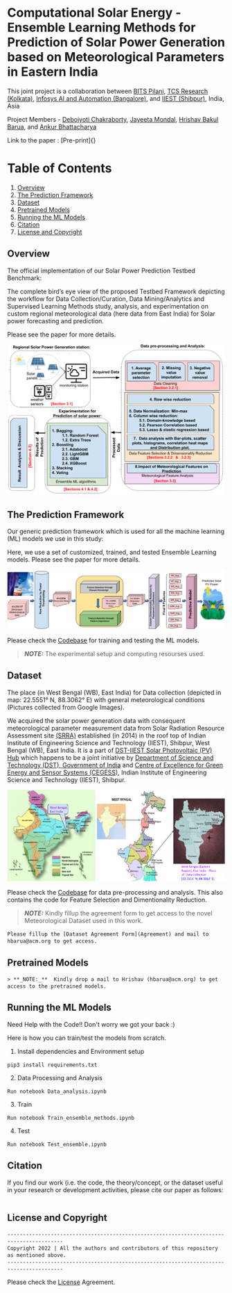 

# Computational Solar Energy - Ensemble Learning Methods for Prediction of Solar Power Generation based on Meteorological Parameters in Eastern India

This joint project is a collaboration between [BITS Pilani](https://www.bits-pilani.ac.in/), [TCS Research (Kolkata)](https://www.tcs.com/research-and-innovation), [Infosys AI and Automation (Bangalore)](https://www.infosys.com/), and [IIEST (Shibpur)](https://www.iiests.ac.in/), India, Asia

Project Members - [Debojyoti Chakraborty](https://www.linkedin.com/in/debojyoti-chakraborty-ba03a4179/?originalSubdomain=in), [Jayeeta Mondal](https://scholar.google.com/citations?user=lW7H0AoAAAAJ&hl=en), [Hrishav Bakul Barua](https://www.researchgate.net/profile/Hrishav-Barua), and [Ankur Bhattacharya](https://universe.bits-pilani.ac.in/Hyderabad/bhattacharjee/Profile)

Link to the paper : [Pre-print]{}

# Table of Contents

1. [Overview](#Overview)
2. [The Prediction Framework](#The-Prediction-Framework)
3. [Dataset](#Dataset)
4. [Pretrained Models](#Pretrained-Models)
5. [Running the ML Models](#Running-the-ML-Models)
6. [Citation](#Citation)
7. [License and Copyright](#License-and-Copyright)


## Overview

The official implementation of our Solar Power Prediction Testbed Benchmark:  
 
The complete bird’s eye view of the proposed Testbed Framework depicting the workflow for Data Collection/Curation, Data Mining/Analytics and Supervised Learning Methods study, analysis, and experimentation on custom regional meteorological data (here data from East India) for Solar power forecasting and prediction.

Please see the paper for more details.

![My Image](assets/Solar-Flow-Intro.png)


##  The Prediction Framework

Our generic prediction framework which is used for all the machine learning (ML) models we use in this study: 

Here, we use a set of customized, trained, and tested Ensemble Learning models. Please see the paper for more details. 



![My Image](assets/Model_diagram.png)

Please check the [Codebase](src) for training and testing the ML models.

> **_NOTE:_**  The experimental setup and computing resourses used.

##  Dataset

The place (in West Bengal (WB), East India) for Data collection (depicted in map: 22.5551° N, 88.3062° E) with general meteorological conditions (Pictures collected from Google Images).

We acquired the solar power generation data with consequent meteorological  parameter measurement data from Solar Radiation Resource Assessment site [(SRRA)](http://dst-iiestsolarhub.org.in/about_SRRA.php) established (in 2014) in the roof top of Indian Institute of Engineering Science and Technology (IIEST), Shibpur, West Bengal (WB), East India. It is a part of [DST-IIEST Solar Photovoltaic (PV) Hub](http://dst-iiestsolarhub.org.in/about_DST_IIEST_solar_hub.php) which happens to be a joint initiative by [Department of Science and Technology (DST), Government of India](https://dst.gov.in/) and [Centre of Excellence for Green Energy and Sensor Systems (CEGESS)](https://oldwww.iiests.ac.in/index.php/home-g), Indian Institute of Engineering Science and Technology (IIEST), Shibpur.


![My Image](assets/data_coll.png)


Please check the [Codebase](src) for data pre-processing and analysis. This also contains the code for Feature Selection and Dimentionality Reduction.

> **_NOTE:_**  Kindly fillup the agreement form to get access to the novel Meteorological Dataset used in this work.

~~~
Please fillup the [Dataset Agreement Form](Agreement) and mail to hbarua@acm.org to get access.
~~~

##  Pretrained Models


~~~
> **_NOTE:_**  Kindly drop a mail to Hrishav (hbarua@acm.org) to get access to the pretrained models.
~~~



##  Running the ML Models

Need Help with the Code!! Don't worry we got your back :) 

Here is how you can train/test the models from scratch. 


1) Install dependencies and Environment setup

~~~
pip3 install requirements.txt
~~~

2) Data Processing and Analysis

~~~
Run notebook Data_analysis.ipynb
~~~


3) Train

~~~
Run notebook Train_ensemble_methods.ipynb
~~~

4) Test

~~~
Run notebook Test_ensemble.ipynb
~~~



##  Citation 

If you find our work (i.e. the code, the theory/concept, or the dataset useful in your research or development activities, please cite our paper as follows:

~~~

~~~


## License and Copyright


~~~
----------------------------------------------------------------------------------------
Copyright 2022 | All the authors and contributors of this repository as mentioned above.
----------------------------------------------------------------------------------------

~~~

Please check the [License](LICENSE) Agreement.







